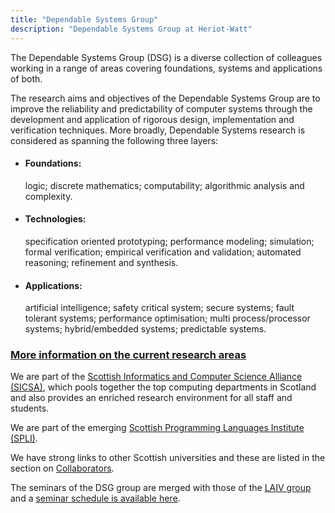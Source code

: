 ```yaml
---
title: "Dependable Systems Group"
description: "Dependable Systems Group at Heriot-Watt"
---
```


<!-- {{< lead >}}
Dependable Systems Group at Heriot-Watt
{{< /lead >}} -->

The Dependable Systems Group (DSG) is a diverse collection of
colleagues working in a range of areas covering foundations, 
systems and applications of both.

The research aims and objectives of the Dependable Systems Group are
to improve the reliability and predictability of computer systems
through the development and application of rigorous design,
implementation and verification techniques. More broadly, Dependable
Systems research is considered as spanning the following three layers:

- #### Foundations: 
   logic; discrete mathematics; computability; algorithmic analysis and complexity.  
- #### Technologies: 
   specification oriented prototyping; performance modeling; simulation;
   formal verification; empirical verification and validation; automated reasoning; refinement and synthesis.  
- #### Applications: 
   artificial intelligence; safety critical system; secure systems; fault tolerant systems;
   performance optimisation; multi process/processor systems; hybrid/embedded systems; predictable systems.  

### [More information on the current research areas](/~dsg/public/researchareas)


We are part of the [Scottish Informatics and Computer Science Alliance
(SICSA)](https://www.sicsa.ac.uk/), which pools together the top computing departments in
Scotland and also provides an enriched research environment for all
staff and students.

We are part of the emerging [Scottish Programming Languages Institute (SPLI)](https://scottish-pl-institute.github.io/).

We have strong links to other Scottish universities and these are
listed in the section on [Collaborators](collaborations).

The seminars of the DSG group are merged with those of the [LAIV group](http://laiv.uk/) and a [seminar schedule is available here](https://laiv.uk/laiv-seminars/).


 
<!-- ![DSG Logo](header_dsg.png)  -->

<!--
Version 2 of a __testing text__:

![A stylised photograph of a purple squid on a pink backdrop.](squid.jpg "Photo by [Jippe Joosten](https://unsplash.com/@jippe_joosten?utm_source=unsplash&utm_medium=referral&utm_content=creditCopyText) on [Unsplash](https://unsplash.com/s/photos/vibrant-purple?utm_source=unsplash&utm_medium=referral&utm_content=creditCopyText).")
-->
